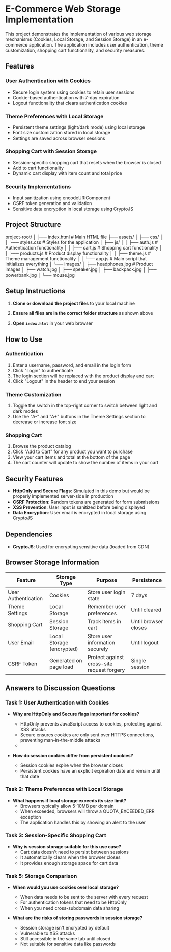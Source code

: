 # E-Commerce Web Storage Implementation

This project demonstrates the implementation of various web storage mechanisms (Cookies, Local Storage, and Session Storage) in an e-commerce application. The application includes user authentication, theme customization, shopping cart functionality, and security measures.

## Features

### User Authentication with Cookies
- Secure login system using cookies to retain user sessions
- Cookie-based authentication with 7-day expiration
- Logout functionality that clears authentication cookies

### Theme Preferences with Local Storage
- Persistent theme settings (light/dark mode) using local storage
- Font size customization stored in local storage
- Settings are saved across browser sessions

### Shopping Cart with Session Storage
- Session-specific shopping cart that resets when the browser is closed
- Add to cart functionality
- Dynamic cart display with item count and total price

### Security Implementations
- Input sanitization using encodeURIComponent
- CSRF token generation and validation
- Sensitive data encryption in local storage using CryptoJS

## Project Structure
project-root/
│
├── index.html                 # Main HTML file
├── assets/
│   ├── css/
│   │   └── styles.css         # Styles for the application
│   ├── js/
│   │   ├── auth.js            # Authentication functionality
│   │   ├── cart.js            # Shopping cart functionality
│   │   ├── products.js        # Product display functionality
│   │   ├── theme.js           # Theme management functionality
│   │   └── app.js             # Main script that initializes everything
│   └── images/
│       ├── headphones.jpg     # Product images
│       ├── watch.jpg
│       ├── speaker.jpg
│       ├── backpack.jpg
│       ├── powerbank.jpg
│       └── mouse.jpg

## Setup Instructions

1. **Clone or download the project files** to your local machine

2. **Ensure all files are in the correct folder structure** as shown above

3. **Open `index.html`** in your web browser

## How to Use

### Authentication
1. Enter a username, password, and email in the login form
2. Click "Login" to authenticate
3. The login section will be replaced with the product display and cart
4. Click "Logout" in the header to end your session

### Theme Customization
1. Toggle the switch in the top-right corner to switch between light and dark modes
2. Use the "A-" and "A+" buttons in the Theme Settings section to decrease or increase font size

### Shopping Cart
1. Browse the product catalog
2. Click "Add to Cart" for any product you want to purchase
3. View your cart items and total at the bottom of the page
4. The cart counter will update to show the number of items in your cart

## Security Features

- **HttpOnly and Secure Flags**: Simulated in this demo but would be properly implemented server-side in production
- **CSRF Protection**: Random tokens are generated for form submissions
- **XSS Prevention**: User input is sanitized before being displayed
- **Data Encryption**: User email is encrypted in local storage using CryptoJS

## Dependencies

- **CryptoJS**: Used for encrypting sensitive data (loaded from CDN)

## Browser Storage Information

| Feature | Storage Type | Purpose | Persistence |
|---------|--------------|---------|-------------|
| User Authentication | Cookies | Store user login state | 7 days |
| Theme Settings | Local Storage | Remember user preferences | Until cleared |
| Shopping Cart | Session Storage | Track items in cart | Until browser closes |
| User Email | Local Storage (encrypted) | Store user information securely | Until logout |
| CSRF Token | Generated on page load | Protect against cross-site request forgery | Single session |


## Answers to Discussion Questions

### Task 1: User Authentication with Cookies
- **Why are HttpOnly and Secure flags important for cookies?**
  - HttpOnly prevents JavaScript access to cookies, protecting against XSS attacks
  - Secure ensures cookies are only sent over HTTPS connections, preventing man-in-the-middle attacks
  -

- **How do session cookies differ from persistent cookies?**
  - Session cookies expire when the browser closes
  - Persistent cookies have an explicit expiration date and remain until that date

### Task 2: Theme Preferences with Local Storage
- **What happens if local storage exceeds its size limit?**
  - Browsers typically allow 5-10MB per domain
  - When exceeded, browsers will throw a QUOTA_EXCEEDED_ERR exception
  - The application handles this by showing an alert to the user

### Task 3: Session-Specific Shopping Cart
- **Why is session storage suitable for this use case?**
  - Cart data doesn't need to persist between sessions
  - It automatically clears when the browser closes
  - It provides enough storage space for cart data

### Task 5: Storage Comparison
- **When would you use cookies over local storage?**
  - When data needs to be sent to the server with every request
  - For authentication tokens that need to be HttpOnly
  - When you need cross-subdomain data sharing

- **What are the risks of storing passwords in session storage?**
  - Session storage isn't encrypted by default
  - Vulnerable to XSS attacks
  - Still accessible in the same tab until closed
  - Not suitable for sensitive data like passwords
